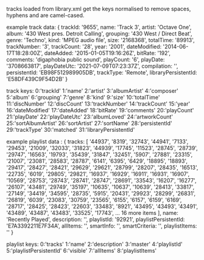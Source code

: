 tracks loaded from library.xml get the keys normalised to remove spaces, hyphens and are camel-cased.

example track data:
{
trackId: '9655',
name: 'Track 3',
artist: 'Octave One',
album: '430 West pres. Detroit Calling',
grouping: '430 West / Direct Beat',
genre: 'Techno',
kind: 'MPEG audio file',
size: '2168368',
totalTime: '89913',
trackNumber: '3',
trackCount: '28',
year: '2001',
dateModified: '2014-06-17T18:28:00Z',
dateAdded: '2015-01-05T19:16:26Z',
bitRate: '192',
comments: 'digaphobia public sound',
playCount: '6',
playDate: '3708663817',
playDateUtc: '2021-07-09T07:23:37Z',
compilation: '',
persistentId: 'EB98F512989905DB',
trackType: 'Remote',
libraryPersistentId: 'E58DF439C9F54D2B'
}

track keys:
0:'trackId'
1:'name'
2:'artist'
3:'albumArtist'
4:'composer'
5:'album'
6:'grouping'
7:'genre'
8:'kind'
9:'size'
10:'totalTime'
11:'discNumber'
12:'discCount'
13:'trackNumber'
14:'trackCount'
15:'year'
16:'dateModified'
17:'dateAdded'
18:'bitRate'
19:'comments'
20:'playCount'
21:'playDate'
22:'playDateUtc'
23:'albumLoved'
24:'artworkCount'
25:'sortAlbumArtist'
26:'sortArtist'
27:'sortName'
28:'persistentId'
29:'trackType'
30:'matched'
31:'libraryPersistentId'

example playlist data :
{
tracks: [
'44937', '8319', '32743', '44941', '7133', '29453', '21009',
'32033', '31823', '44939', '17745', '11523', '28745', '28739',
'29747', '16563', '19793', '35439', '31847', '32451', '5907',
'27881', '23315', '21007', '23081', '28583', '28787', '6141',
'6395', '6429', '18895', '18893', '29417', '28427', '28421',
'29629', '29621', '28799', '28207', '28435', '16513', '22735',
'6019', '29805', '29821', '16937', '16929', '16911', '16931',
'16907', '10569', '28753', '28743', '28741', '28747', '28691',
'33543', '16207', '16277', '26107', '43481', '29749', '35197',
'10635', '10637', '10639', '28413', '33817', '27149', '34419',
'34595', '28735', '5915', '20431', '29923', '28299', '26831',
'26819', '6039', '23083', '30759', '23565', '6155', '6157',
'6159', '6169', '28717', '28425', '28423', '22603', '33483',
'8921', '43495', '43493', '43491', '43489', '43487', '43483',
'33525', '17743',
... 16 more items
],
name: 'Recently Played',
description: '',
playlistId: '92921',
playlistPersistentId: 'E7A3392211E7F34A',
allItems: '',
smartInfo: '',
smartCriteria: '',
playlistItems: ''
}

playlist keys:
0:'tracks'
1:'name'
2:'description'
3:'master'
4:'playlistId'
5:'playlistPersistentId'
6:'visible'
7:'allItems'
8:'playlistItems'
